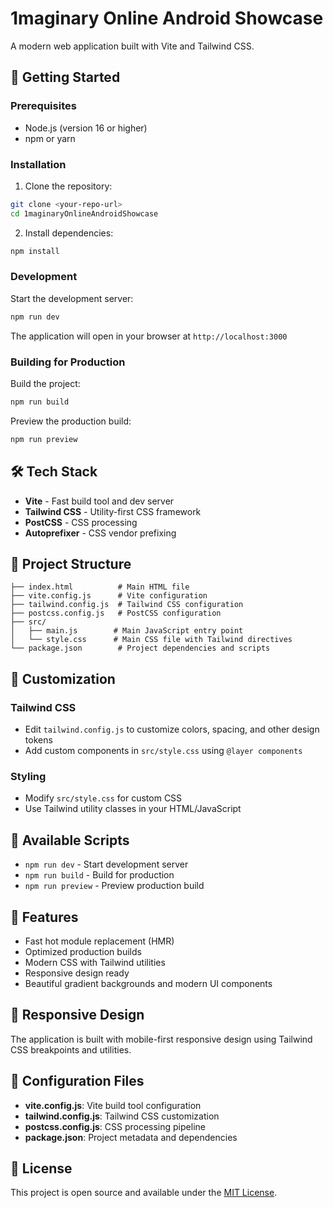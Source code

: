 # 1maginary Online Android Showcase

A modern web application built with Vite and Tailwind CSS.

## 🚀 Getting Started

### Prerequisites
- Node.js (version 16 or higher)
- npm or yarn

### Installation

1. Clone the repository:
```bash
git clone <your-repo-url>
cd 1maginaryOnlineAndroidShowcase
```

2. Install dependencies:
```bash
npm install
```

### Development

Start the development server:
```bash
npm run dev
```

The application will open in your browser at `http://localhost:3000`

### Building for Production

Build the project:
```bash
npm run build
```

Preview the production build:
```bash
npm run preview
```

## 🛠️ Tech Stack

- **Vite** - Fast build tool and dev server
- **Tailwind CSS** - Utility-first CSS framework
- **PostCSS** - CSS processing
- **Autoprefixer** - CSS vendor prefixing

## 📁 Project Structure

```
├── index.html          # Main HTML file
├── vite.config.js      # Vite configuration
├── tailwind.config.js  # Tailwind CSS configuration
├── postcss.config.js   # PostCSS configuration
├── src/
│   ├── main.js        # Main JavaScript entry point
│   └── style.css      # Main CSS file with Tailwind directives
└── package.json        # Project dependencies and scripts
```

## 🎨 Customization

### Tailwind CSS
- Edit `tailwind.config.js` to customize colors, spacing, and other design tokens
- Add custom components in `src/style.css` using `@layer components`

### Styling
- Modify `src/style.css` for custom CSS
- Use Tailwind utility classes in your HTML/JavaScript

## 📝 Available Scripts

- `npm run dev` - Start development server
- `npm run build` - Build for production
- `npm run preview` - Preview production build

## 🌟 Features

- Fast hot module replacement (HMR)
- Optimized production builds
- Modern CSS with Tailwind utilities
- Responsive design ready
- Beautiful gradient backgrounds and modern UI components

## 📱 Responsive Design

The application is built with mobile-first responsive design using Tailwind CSS breakpoints and utilities.

## 🔧 Configuration Files

- **vite.config.js**: Vite build tool configuration
- **tailwind.config.js**: Tailwind CSS customization
- **postcss.config.js**: CSS processing pipeline
- **package.json**: Project metadata and dependencies

## 📄 License

This project is open source and available under the [MIT License](LICENSE).

